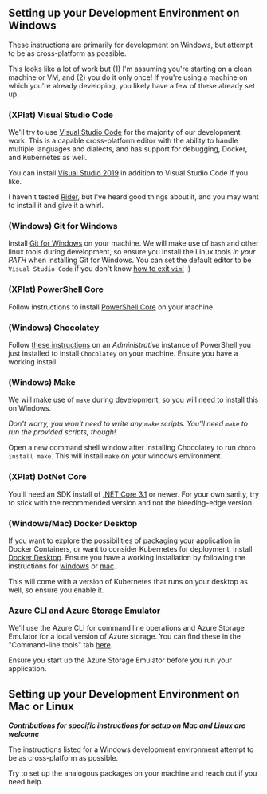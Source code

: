 ## Setting up your Development Environment on Windows
These instructions are primarily for development on Windows, but attempt to be as cross-platform as possible.

This looks like a lot of work but (1) I'm assuming you're starting on a clean machine or VM, and (2) you do it only once! If you're using a machine on which you're already developing, you likely have a few of these already set up.

### (XPlat) Visual Studio Code
We'll try to use [Visual Studio Code](https://git-scm.com/downloads) for the majority of our development work. This is a capable cross-platform editor with the ability to handle multiple languages and dialects, and has support for debugging, Docker, and Kubernetes as well.

You can install [Visual Studio 2019](https://visualstudio.microsoft.com/vs/) in addition to Visual Studio Code if you like.

I haven't tested [Rider](https://www.jetbrains.com/rider/), but I've heard good things about it, and you may want to install it and give it a whirl. 

### (Windows) Git for Windows
Install [Git for Windows](https://git-scm.com/downloads) on your machine.
We will make use of `bash` and other linux tools during development, so ensure you install the Linux tools _in your PATH_ when installing Git for Windows. You can set the default editor to be `Visual Studio Code` if you don't know [how to exit `vim`!](https://stackoverflow.com/questions/11828270/how-do-i-exit-the-vim-editor) :)

### (XPlat) PowerShell Core
Follow instructions to install [PowerShell Core](https://github.com/PowerShell/PowerShell) on your machine.

### (Windows) Chocolatey
Follow [these instructions](https://chocolatey.org/install) on an *Administrative* instance of PowerShell you just installed to install `Chocolatey` on your machine. Ensure you have a working install.

### (Windows) Make
We will make use of `make` during development, so you will need to install this on Windows. 

*Don't worry, you won't need to write any `make` scripts. You'll need `make` to run the provided scripts, though!*

Open a new command shell window after installing Chocolatey to run `choco install make`. This will install `make` on your windows environment.

### (XPlat) DotNet Core
You'll need an SDK install of [.NET Core 3.1](https://dotnet.microsoft.com/download/dotnet-core) or newer. For your own sanity, try to stick with the recommended version and not the bleeding-edge version.

### (Windows/Mac) Docker Desktop
If you want to explore the possibilities of packaging your application in Docker Containers, or want to consider Kubernetes for deployment, install [Docker Desktop](https://www.docker.com/products/docker-desktop). Ensure you have a working installation by following the instructions for [windows](https://docs.docker.com/docker-for-windows/) or [mac](https://docs.docker.com/docker-for-mac/).

This will come with a version of Kubernetes that runs on your desktop as well, so ensure you enable it.

### Azure CLI and Azure Storage Emulator
We'll use the Azure CLI for command line operations and Azure Storage Emulator for a local version of Azure storage.
You can find these in the "Command-line tools" tab [here](https://azure.microsoft.com/en-us/downloads/).

Ensure you start up the Azure Storage Emulator before you run your application.

## Setting up your Development Environment on Mac or Linux

**_Contributions for specific instructions for setup on Mac and Linux are welcome_**

The instructions listed for a Windows development environment attempt to be as cross-platform as possible.

Try to set up the analogous packages on your machine and reach out if you need help.